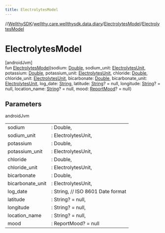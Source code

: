```yaml
---
title: ElectrolytesModel
---
```

//[WellthySDK](../../../index.html)/[wellthy.care.wellthysdk.data.diary](../index.html)/[ElectrolytesModel](index.html)/[ElectrolytesModel](-electrolytes-model.html)



# ElectrolytesModel



[androidJvm]\
fun [ElectrolytesModel](-electrolytes-model.html)(sodium: [Double](https://kotlinlang.org/api/latest/jvm/stdlib/kotlin/-double/index.html), sodium_unit: [ElectrolytesUnit](../-electrolytes-unit/index.html), potassium: [Double](https://kotlinlang.org/api/latest/jvm/stdlib/kotlin/-double/index.html), potassium_unit: [ElectrolytesUnit](../-electrolytes-unit/index.html), chloride: [Double](https://kotlinlang.org/api/latest/jvm/stdlib/kotlin/-double/index.html), chloride_unit: [ElectrolytesUnit](../-electrolytes-unit/index.html), bicarbonate: [Double](https://kotlinlang.org/api/latest/jvm/stdlib/kotlin/-double/index.html), bicarbonate_unit: [ElectrolytesUnit](../-electrolytes-unit/index.html), log_date: [String](https://kotlinlang.org/api/latest/jvm/stdlib/kotlin/-string/index.html), latitude: [String](https://kotlinlang.org/api/latest/jvm/stdlib/kotlin/-string/index.html)? = null, longitude: [String](https://kotlinlang.org/api/latest/jvm/stdlib/kotlin/-string/index.html)? = null, location_name: [String](https://kotlinlang.org/api/latest/jvm/stdlib/kotlin/-string/index.html)? = null, mood: [ReportMood](../-report-mood/index.html)? = null)



## Parameters


androidJvm

| | |
|---|---|
| sodium | : Double, |
| sodium_unit | : ElectrolytesUnit, |
| potassium | : Double, |
| potassium_unit | : ElectrolytesUnit, |
| chloride | : Double, |
| chloride_unit | : ElectrolytesUnit, |
| bicarbonate | : Double, |
| bicarbonate_unit | : ElectrolytesUnit, |
| log_date | : String, // ISO 8601 Date format |
| latitude | : String? = null, |
| longitude | : String? = null, |
| location_name | : String? = null, |
| mood | : ReportMood? = null |




